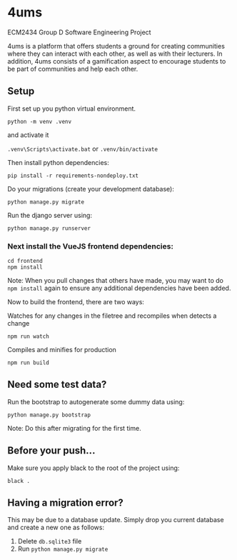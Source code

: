 # 4ums

ECM2434 Group D Software Engineering Project

4ums is a platform that offers students a ground for creating communities where they can interact with each other,
as well as with their lecturers. In addition, 4ums consists of a gamification aspect to encourage students to
be part of communities and help each other.

## Setup

First set up you python virtual environment.

`python -m venv .venv`

and activate it

`.venv\Scripts\activate.bat` or `.venv/bin/activate`

Then install python dependencies:
```
pip install -r requirements-nondeploy.txt
```

Do your migrations (create your development database):
```
python manage.py migrate
```

Run the django server using:
```
python manage.py runserver
```

### Next install the VueJS frontend dependencies:


```shell script
cd frontend
npm install
```
Note: When you pull changes that others have made, you may want to do `npm install` again to ensure any additional dependencies have been added.

Now to build the frontend, there are two ways:

Watches for any changes in the filetree and recompiles when detects a change
```
npm run watch
```

Compiles and minifies for production
```
npm run build
```

## Need some test data?

Run the bootstrap to autogenerate some dummy data using:
```
python manage.py bootstrap
```
Note: Do this after migrating for the first time.

## Before your push...

Make sure you apply black to the root of the project using:
```
black .
```

## Having a migration error?

This may be due to a database update. Simply drop you current database and create a new one as follows:
1. Delete `db.sqlite3` file
2. Run `python manage.py migrate`
